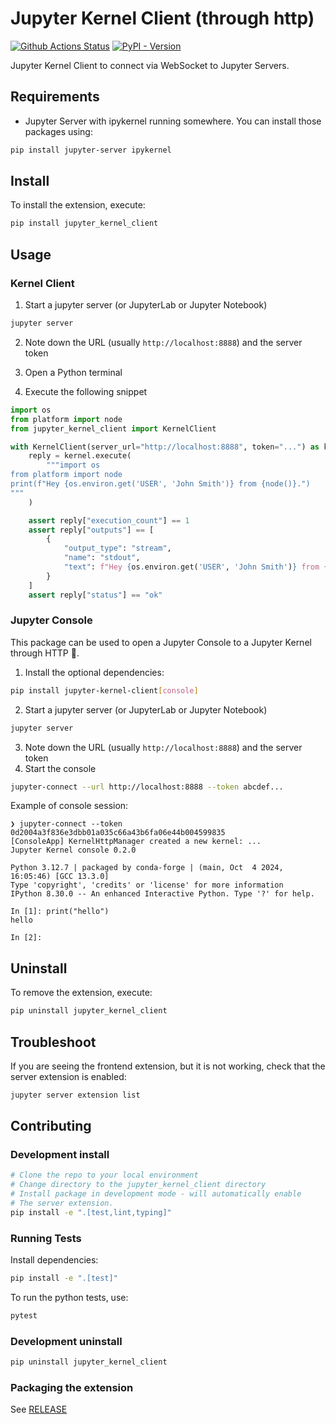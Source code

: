 <!--
  ~ Copyright (c) 2023-2024 Datalayer, Inc.
  ~
  ~ BSD 3-Clause License
-->

# Jupyter Kernel Client (through http)

[![Github Actions Status](https://github.com/datalayer/jupyter-kernel-client/workflows/Build/badge.svg)](https://github.com/datalayer/jupyter-kernel-client/actions/workflows/build.yml)
[![PyPI - Version](https://img.shields.io/pypi/v/jupyter-kernel-client)](https://pypi.org/project/jupyter-kernel-client)

Jupyter Kernel Client to connect via WebSocket to Jupyter Servers.

## Requirements

- Jupyter Server with ipykernel running somewhere.
  You can install those packages using:

```sh
pip install jupyter-server ipykernel
```

## Install

To install the extension, execute:

```bash
pip install jupyter_kernel_client
```

## Usage

### Kernel Client

1. Start a jupyter server (or JupyterLab or Jupyter Notebook)

```sh
jupyter server
```

2. Note down the URL (usually `http://localhost:8888`) and the server token

3. Open a Python terminal

4. Execute the following snippet

```py
import os
from platform import node
from jupyter_kernel_client import KernelClient

with KernelClient(server_url="http://localhost:8888", token="...") as kernel:
    reply = kernel.execute(
        """import os
from platform import node
print(f"Hey {os.environ.get('USER', 'John Smith')} from {node()}.")
"""
    )

    assert reply["execution_count"] == 1
    assert reply["outputs"] == [
        {
            "output_type": "stream",
            "name": "stdout",
            "text": f"Hey {os.environ.get('USER', 'John Smith')} from {node()}.\n",
        }
    ]
    assert reply["status"] == "ok"
```

### Jupyter Console

This package can be used to open a Jupyter Console to a Jupyter Kernel through HTTP 🐣.

1. Install the optional dependencies:

```sh
pip install jupyter-kernel-client[console]
```


2. Start a jupyter server (or JupyterLab or Jupyter Notebook)

```sh
jupyter server
```

3. Note down the URL (usually `http://localhost:8888`) and the server token
4. Start the console

```sh
jupyter-connect --url http://localhost:8888 --token abcdef...
```

Example of console session:

```
❯ jupyter-connect --token 0d2004a3f836e3dbb01a035c66a43b6fa06e44b004599835
[ConsoleApp] KernelHttpManager created a new kernel: ...
Jupyter Kernel console 0.2.0

Python 3.12.7 | packaged by conda-forge | (main, Oct  4 2024, 16:05:46) [GCC 13.3.0]
Type 'copyright', 'credits' or 'license' for more information
IPython 8.30.0 -- An enhanced Interactive Python. Type '?' for help.

In [1]: print("hello")
hello

In [2]:                                                                                                  
```

## Uninstall

To remove the extension, execute:

```bash
pip uninstall jupyter_kernel_client
```

## Troubleshoot

If you are seeing the frontend extension, but it is not working, check
that the server extension is enabled:

```bash
jupyter server extension list
```

## Contributing

### Development install

```bash
# Clone the repo to your local environment
# Change directory to the jupyter_kernel_client directory
# Install package in development mode - will automatically enable
# The server extension.
pip install -e ".[test,lint,typing]"
```

### Running Tests

Install dependencies:

```bash
pip install -e ".[test]"
```

To run the python tests, use:

```bash
pytest
```

### Development uninstall

```bash
pip uninstall jupyter_kernel_client
```

### Packaging the extension

See [RELEASE](RELEASE.md)
